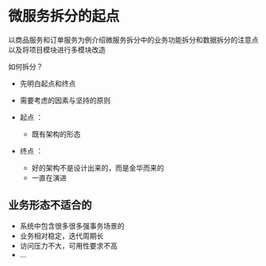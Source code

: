 # 微服务拆分的起点
以商品服务和订单服务为例介绍微服务拆分中的业务功能拆分和数据拆分的注意点以及将项目模块进行多模块改造

如何拆分？

* 先明白起点和终点
* 需要考虑的因素与坚持的原则

* 起点 ：
  - 既有架构的形态
* 终点 ：
  - 好的架构不是设计出来的，而是金华而来的
  - 一直在演进

## 业务形态不适合的

- 系统中包含很多很多强事务场景的
- 业务相对稳定，迭代周期长
- 访问压力不大，可用性要求不高
- ...
